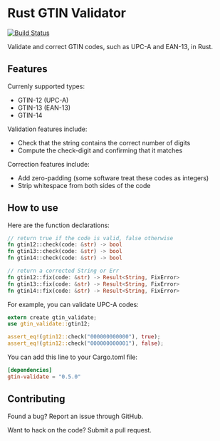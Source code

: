 # Rust GTIN Validator
[![Build Status](https://travis-ci.org/austinhartzheim/rust-gtin-validate.svg?branch=master)](https://travis-ci.org/austinhartzheim/rust-gtin-validate)

Validate and correct GTIN codes, such as UPC-A and EAN-13, in Rust.

## Features
Currenly supported types:
* GTIN-12 (UPC-A)
* GTIN-13 (EAN-13)
* GTIN-14

Validation features include:
* Check that the string contains the correct number of digits
* Compute the check-digit and confirming that it matches

Correction features include:
* Add zero-padding (some software treat these codes as integers)
* Strip whitespace from both sides of the code

## How to use
Here are the function declarations:
```rust
// return true if the code is valid, false otherwise
fn gtin12::check(code: &str) -> bool
fn gtin13::check(code: &str) -> bool
fn gtin14::check(code: &str) -> bool

// return a corrected String or Err
fn gtin12::fix(code: &str) -> Result<String, FixError>
fn gtin13::fix(code: &str) -> Result<String, FixError>
fn gtin14::fix(code: &str) -> Result<String, FixError>
```

For example, you can validate UPC-A codes:
```rust
extern create gtin_validate;
use gtin_validate::gtin12;

assert_eq!(gtin12::check("000000000000"), true);
assert_eq!(gtin12::check("000000000001"), false);
```

You can add this line to your Cargo.toml file:
```toml
[dependencies]
gtin-validate = "0.5.0"
```

## Contributing
Found a bug? Report an issue through GitHub.

Want to hack on the code? Submit a pull request.